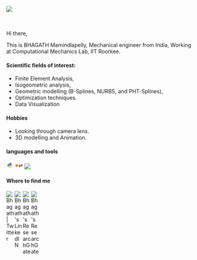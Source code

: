 ![](https://visitor-badge.glitch.me/badge?page_id=bhagath555.bhagath555)

<br />

Hi there,

This is BHAGATH Mamindlapelly, Mechanical engineer from India, Working at Computational Mechanics Lab, IIT Roorkee.

#### Scientific fields of interest:

* Finite Element Analysis,
* Isogeometric analysis, 
* Geometric modelling (B-Splines, NURBS, and PHT-Splines),
* Optimization techniques.
* Data Visualization

#### Hobbies
- Looking through camera lens.
- 3D modelling and Animation.


#### languages and tools

<code><img height="20" src="https://raw.githubusercontent.com/github/explore/80688e429a7d4ef2fca1e82350fe8e3517d3494d/topics/python/python.png"></code>
<code><img height="20" src="https://raw.githubusercontent.com/github/explore/80688e429a7d4ef2fca1e82350fe8e3517d3494d/topics/git/git.png"></code>
<code><img height="20" src="https://upload.wikimedia.org/wikipedia/commons/thumb/2/21/Matlab_Logo.png/667px-Matlab_Logo.png"></code>



#### Where to find me

<a href="https://twitter.com/Bhagathchary555">
  <img align="left" alt="Bhagath | Twitter" width="22px" src="https://raw.githubusercontent.com/peterthehan/peterthehan/master/assets/twitter.svg" />
</a>
<a href="https://www.linkedin.com/in/bhagath-mamindlapelly-616474156/">
  <img align="left" alt="Bhagath's LinkedIN" width="22px" src="https://raw.githubusercontent.com/peterthehan/peterthehan/master/assets/linkedin.svg" />
</a>
<a href="https://www.researchgate.net/profile/Bhagath-Mamindlapelly">
  <img align="left" alt="Bhagath's ResearchGate" width="22px" src="https://user-images.githubusercontent.com/33441778/141303227-957696dc-4639-455f-a632-889a552781e3.png" />
</a>
<a href="https://www.youtube.com/channel/UCtn2hr1r2ormtqmcl3IAxHQ">
  <img align="left" alt="Bhagath's ResearchGate" width="22px" src="https://www.pngfind.com/pngs/b/123-1235246_youtube-logo-png.png" />
</a>
